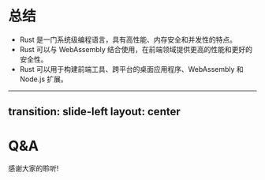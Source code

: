 # 总结

- Rust 是一门系统级编程语言，具有高性能、内存安全和并发性的特点。
- Rust 可以与 WebAssembly 结合使用，在前端领域提供更高的性能和更好的安全性。
- Rust 可以用于构建前端工具、跨平台的桌面应用程序、WebAssembly 和 Node.js 扩展。

---
transition: slide-left
layout: center
---

# Q&A

感谢大家的聆听!
